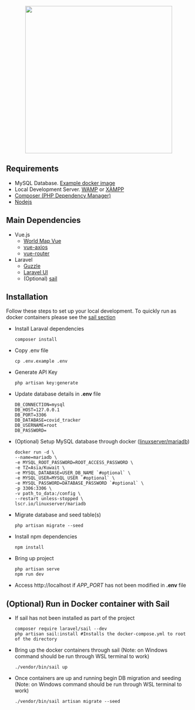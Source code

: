 <p align="center"><a href="https://laravel.com" target="_blank"><img src="https://raw.githubusercontent.com/laravel/art/master/logo-lockup/5%20SVG/2%20CMYK/1%20Full%20Color/laravel-logolockup-cmyk-red.svg" width="400"></a></p>

## Requirements 

- MySQL Database. [Example docker image](https://hub.docker.com/_/mariadb)
- Local Development Server. [WAMP](https://www.wampserver.com/en/) or [XAMPP](https://www.apachefriends.org/index.html)
- [Composer (PHP Dependency Manager)](https://getcomposer.org/)
- [Nodejs](https://nodejs.org/en/)

## Main Dependencies

- Vue.js
  - [World Map Vue](https://www.npmjs.com/package/world-map-vue)
  - [vue-axios](https://www.npmjs.com/package/vue-axios)
  - [vue-router](https://router.vuejs.org/)
- Laravel
  - [Guzzle](https://github.com/guzzle/guzzle)
  - [Laravel UI](https://github.com/laravel/ui)
  - (Optional) [sail](https://github.com/laravel/sail)

## Installation

Follow these steps to set up your local development. To quickly run as docker containers please see the [sail section](#optional-run-in-docker-container-with-sail)

- Install Laraval dependencies

      composer install

- Copy .env file
        
      cp .env.example .env

- Generate API Key
        
      php artisan key:generate

- Update database details in **.env** file
   
      DB_CONNECTION=mysql
      DB_HOST=127.0.0.1
      DB_PORT=3306
      DB_DATABASE=covid_tracker
      DB_USERNAME=root
      DB_PASSWORD=

- (Optional) Setup MySQL database through docker ([linuxserver/mariadb](https://hub.docker.com/r/linuxserver/mariadb))

      docker run -d \
      --name=mariadb \
      -e MYSQL_ROOT_PASSWORD=ROOT_ACCESS_PASSWORD \
      -e TZ=Asia/Kuwait \
      -e MYSQL_DATABASE=USER_DB_NAME `#optional` \
      -e MYSQL_USER=MYSQL_USER `#optional` \
      -e MYSQL_PASSWORD=DATABASE_PASSWORD `#optional` \
      -p 3306:3306 \
      -v path_to_data:/config \
      --restart unless-stopped \
      lscr.io/linuxserver/mariadb

- Migrate database and seed table(s)

      php artisan migrate --seed

- Install npm dependencies

      npm install

- Bring up project

      php artisan serve
      npm run dev

- Access http://localhost if *APP_PORT* has not been modified in **.env** file

## (Optional) Run in Docker container with Sail

- If sail has not been installed as part of the project

      composer require laravel/sail --dev
      php artisan sail:install #Installs the docker-compose.yml to root of the directory

- Bring up the docker containers through sail (Note: on Windows command should be run through WSL terminal to work)

      ./vendor/bin/sail up

- Once containers are up and running begin DB migration and seeding (Note: on Windows command should be run through WSL terminal to work)

      ./vendor/bin/sail artisan migrate --seed
